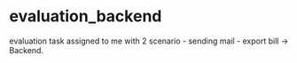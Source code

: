 # evaluation_backend
evaluation task assigned to me with 2 scenario - sending mail - export bill -> Backend.
